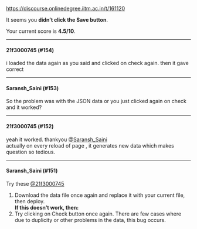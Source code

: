 https://discourse.onlinedegree.iitm.ac.in/t/161120

It seems you <strong>didn’t click the Save button</strong>.</p>
<p>Your current score is <strong>4.5/10</strong>.</p><hr>

<h4>21f3000745 (#154)</h4>
<p>i loaded the data again as you said and clicked on check again. then it gave correct</p><hr>

<h4>Saransh_Saini (#153)</h4>
<p>So the problem was with the JSON data or you just clicked again on check and it worked?</p><hr>

<h4>21f3000745 (#152)</h4>
<p>yeah it worked. thankyou <a class="mention" href="/u/saransh_saini">@Saransh_Saini</a><br/>
actually on every reload of page , it generates new data which makes question so tedious.</p><hr>

<h4>Saransh_Saini (#151)</h4>
<p>Try these <a class="mention" href="/u/21f3000745">@21f3000745</a></p>
<ol>
<li>Download the data file once again and replace it with your current file, then deploy.<br/>
<strong>If this doesn’t work, then:</strong></li>
<li>Try clicking on Check button once again. There are few cases where due to duplicity or other problems in the data, this bug occurs.